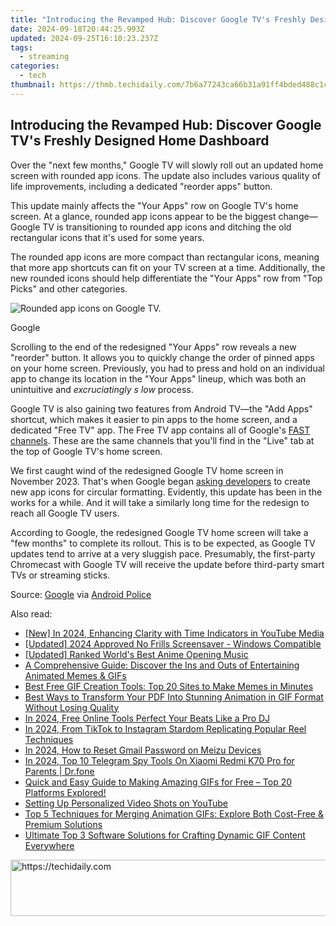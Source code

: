 ```yaml
---
title: "Introducing the Revamped Hub: Discover Google TV's Freshly Designed Home Dashboard"
date: 2024-09-18T20:44:25.993Z
updated: 2024-09-25T16:10:23.237Z
tags:
  - streaming
categories:
  - tech
thumbnail: https://thmb.techidaily.com/7b6a77243ca66b31a91ff4bded488c1c26ccff28e8356d366094a908c72413f6.jpg
---
```


## Introducing the Revamped Hub: Discover Google TV's Freshly Designed Home Dashboard

Over the "next few months," Google TV will slowly roll out an updated home screen with rounded app icons. The update also includes various quality of life improvements, including a dedicated "reorder apps" button.

 This update mainly affects the "Your Apps" row on Google TV's home screen. At a glance, rounded app icons appear to be the biggest change—Google TV is transitioning to rounded app icons and ditching the old rectangular icons that it's used for some years.

 The rounded app icons are more compact than rectangular icons, meaning that more app shortcuts can fit on your TV screen at a time. Additionally, the new rounded icons should help differentiate the "Your Apps" row from "Top Picks" and other categories.

![Rounded app icons on Google TV.](https://static1.howtogeekimages.com/wordpress/wp-content/uploads/2024/02/34-1.jpg) 

Google

 Scrolling to the end of the redesigned "Your Apps" row reveals a new "reorder" button. It allows you to quickly change the order of pinned apps on your home screen. Previously, you had to press and hold on an individual app to change its location in the "Your Apps" lineup, which was both an unintuitive and _excruciatingly_ _s_ _low_ process.

 Google TV is also gaining two features from Android TV—the "Add Apps" shortcut, which makes it easier to pin apps to the home screen, and a dedicated "Free TV" app. The Free TV app contains all of Google's [FAST channels](https://review-topics.techidaily.com/in-2024-how-to-change-netflix-location-to-get-more-country-version-on-realme-narzo-60-5g-drfone-by-drfone-virtual-android/). These are the same channels that you'll find in the "Live" tab at the top of Google TV's home screen.

 We first caught wind of the redesigned Google TV home screen in November 2023\. That's when Google began [asking developers](https://medium.com/androiddevelopers/squaring-the-circle-on-google-tv-e1ee37fe247e) to create new app icons for circular formatting. Evidently, this update has been in the works for a while. And it will take a similarly long time for the redesign to reach all Google TV users.

 According to Google, the redesigned Google TV home screen will take a "few months" to complete its rollout. This is to be expected, as Google TV updates tend to arrive at a very sluggish pace. Presumably, the first-party Chromecast with Google TV will receive the update before third-party smart TVs or streaming sticks.

 Source: [Google](https://support.google.com/googletv/thread/261005780/a-new-look-for-“your-apps”-row?hl=en) via [Android Police](https://www.androidpolice.com/google-tv-home-screen-redesign-your-apps-row/)

<ins class="adsbygoogle"
     style="display:block"
     data-ad-format="autorelaxed"
     data-ad-client="ca-pub-7571918770474297"
     data-ad-slot="1223367746"></ins>

<ins class="adsbygoogle"
     style="display:block"
     data-ad-client="ca-pub-7571918770474297"
     data-ad-slot="8358498916"
     data-ad-format="auto"
     data-full-width-responsive="true"></ins>

<span class="atpl-alsoreadstyle">Also read:</span>
<div><ul>
<li><a href="https://fox-blue.techidaily.com/new-in-2024-enhancing-clarity-with-time-indicators-in-youtube-media/"><u>[New] In 2024, Enhancing Clarity with Time Indicators in YouTube Media</u></a></li>
<li><a href="https://screen-mirroring-recording.techidaily.com/updated-2024-approved-no-frills-screensaver-windows-compatible/"><u>[Updated] 2024 Approved No Frills Screensaver - Windows Compatible</u></a></li>
<li><a href="https://extra-guidance.techidaily.com/updated-ranked-worlds-best-anime-opening-music/"><u>[Updated] Ranked World's Best Anime Opening Music</u></a></li>
<li><a href="https://media-tips.techidaily.com/a-comprehensive-guide-discover-the-ins-and-outs-of-entertaining-animated-memes-and-gifs/"><u>A Comprehensive Guide: Discover the Ins and Outs of Entertaining Animated Memes & GIFs</u></a></li>
<li><a href="https://media-tips.techidaily.com/best-free-gif-creation-tools-top-20-sites-to-make-memes-in-minutes/"><u>Best Free GIF Creation Tools: Top 20 Sites to Make Memes in Minutes</u></a></li>
<li><a href="https://media-tips.techidaily.com/best-ways-to-transform-your-pdf-into-stunning-animation-in-gif-format-without-losing-quality/"><u>Best Ways to Transform Your PDF Into Stunning Animation in GIF Format Without Losing Quality</u></a></li>
<li><a href="https://some-techniques.techidaily.com/in-2024-free-online-tools-perfect-your-beats-like-a-pro-dj/"><u>In 2024, Free Online Tools Perfect Your Beats Like a Pro DJ</u></a></li>
<li><a href="https://instagram-video-files.techidaily.com/in-2024-from-tiktok-to-instagram-stardom-replicating-popular-reel-techniques/"><u>In 2024, From TikTok to Instagram Stardom Replicating Popular Reel Techniques</u></a></li>
<li><a href="https://android-unlock.techidaily.com/in-2024-how-to-reset-gmail-password-on-meizu-devices-by-drfone-android/"><u>In 2024, How to Reset Gmail Password on Meizu Devices</u></a></li>
<li><a href="https://android-location-track.techidaily.com/in-2024-top-10-telegram-spy-tools-on-xiaomi-redmi-k70-pro-for-parents-drfone-by-drfone-virtual-android/"><u>In 2024, Top 10 Telegram Spy Tools On Xiaomi Redmi K70 Pro for Parents | Dr.fone</u></a></li>
<li><a href="https://media-tips.techidaily.com/1723620262154-quick-and-easy-guide-to-making-amazing-gifs-for-free-top-20-platforms-explored/"><u>Quick and Easy Guide to Making Amazing GIFs for Free – Top 20 Platforms Explored!</u></a></li>
<li><a href="https://youtube-webster.techidaily.com/ng-up-personalized-video-shots-on-youtube/"><u>Setting Up Personalized Video Shots on YouTube</u></a></li>
<li><a href="https://media-tips.techidaily.com/top-5-techniques-for-merging-animation-gifs-explore-both-cost-free-and-premium-solutions/"><u>Top 5 Techniques for Merging Animation GIFs: Explore Both Cost-Free & Premium Solutions</u></a></li>
<li><a href="https://media-tips.techidaily.com/ultimate-top-3-software-solutions-for-crafting-dynamic-gif-content-everywhere/"><u>Ultimate Top 3 Software Solutions for Crafting Dynamic GIF Content Everywhere</u></a></li>
</ul></div>

<!-- affiliate ads begin -->
<a href="https://unicoeye.pxf.io/c/5597632/2134233/18498" target="_top" id="2134233">
  <img src="//a.impactradius-go.com/display-ad/18498-2134233" border="0" alt="https://techidaily.com" width="728" height="90"/>
</a>
<img height="0" width="0" src="https://unicoeye.pxf.io/i/5597632/2134233/18498" style="position:absolute;visibility:hidden;" border="0" />
<!-- affiliate ads end -->

